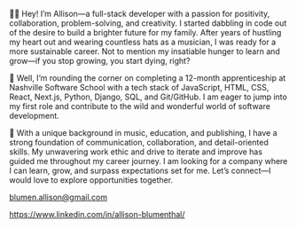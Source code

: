 👋🏼 Hey! I’m Allison—a full-stack developer with a passion for positivity, collaboration, problem-solving, and creativity. I started dabbling in code out of the desire to build a brighter future for my family. After years of hustling my heart out and wearing countless hats as a musician, I was ready for a more sustainable career. Not to mention my insatiable hunger to learn and grow—if you stop growing, you start dying, right?

🏫 Well, I’m rounding the corner on completing a 12-month apprenticeship at Nashville Software School with a tech stack of JavaScript, HTML, CSS, React, Next.js, Python, Django, SQL, and Git/GitHub. I am eager to jump into my first role and contribute to the wild and wonderful world of software development.

🚀 With a unique background in music, education, and publishing, I have a strong foundation of communication, collaboration, and detail-oriented skills. My unwavering work ethic and drive to iterate and improve has guided me throughout my career journey. I am looking for a company where I can learn, grow, and surpass expectations set for me. Let’s connect—I would love to explore opportunities together.

blumen.allison@gmail.com

https://www.linkedin.com/in/allison-blumenthal/

<!---
allison-blumenthal/allison-blumenthal is a ✨ special ✨ repository because its `README.md` (this file) appears on your GitHub profile.
You can click the Preview link to take a look at your changes.
--->
